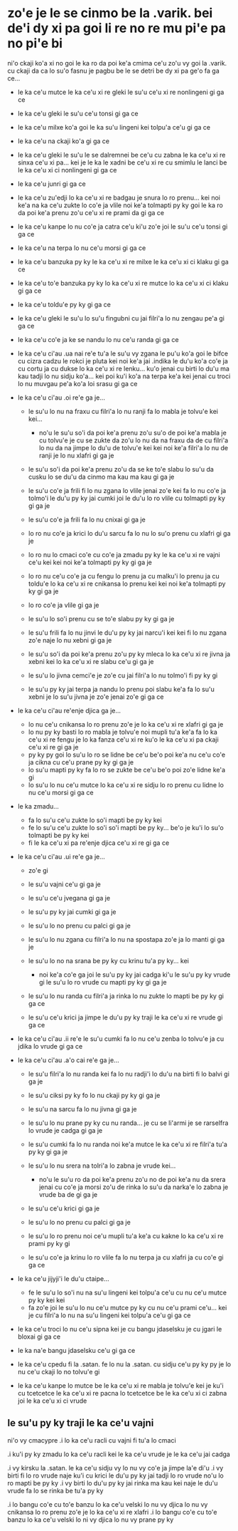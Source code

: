 zo'e je le se cinmo be la .varik. bei de'i dy xi pa goi li re no re mu pi'e pa no pi'e bi
=========================================================================================

ni'o ckaji ko'a xi no goi le ka ro da poi ke'a cmima ce'u zo'u vy goi la .varik. cu ckaji da ca lo su'o fasnu je pagbu be le se detri be dy xi pa ge'o fa ga ce...

* le ka ce'u mutce le ka ce'u xi re gleki le su'u ce'u xi re nonlingeni gi ga ce
* le ka ce'u gleki le su'u ce'u tonsi gi ga ce
* le ka ce'u milxe ko'a goi le ka su'u lingeni kei tolpu'a ce'u gi ga ce
* le ka ce'u na ckaji ko'a gi ga ce
* le ka ce'u gleki le su'u le se dalremnei be ce'u cu zabna le ka ce'u xi re sinxa ce'u xi pa... kei je le ka le xadni be ce'u xi re cu smimlu le lanci be le ka ce'u xi ci nonlingeni gi ga ce
* le ka ce'u junri gi ga ce
* le ka ce'u zu'edji lo ka ce'u xi re badgau je snura lo ro prenu... kei noi ke'a na ka ce'u zukte lo co'e ja vlile noi ke'a tolmapti py ky goi le ka ro da poi ke'a prenu zo'u ce'u xi re prami da gi ga ce
* le ka ce'u kanpe lo nu co'e ja catra ce'u ki'u zo'e joi le su'u ce'u tonsi gi ga ce
* le ka ce'u na terpa lo nu ce'u morsi gi ga ce
* le ka ce'u banzuka py ky le ka ce'u xi re milxe le ka ce'u xi ci klaku gi ga ce
* le ka ce'u to'e banzuka py ky lo ka ce'u xi re mutce lo ka ce'u xi ci klaku gi ga ce
* le ka ce'u toldu'e py ky gi ga ce
* le ka ce'u gleki le su'u lo su'u fingubni cu jai filri'a lo nu zengau pe'a gi ga ce
* le ka ce'u co'e ja ke se nandu lo nu ce'u randa gi ga ce

* le ka ce'u ci'au .ua nai re'e tu'a le su'u vy zgana le pu'u ko'a goi le bifce cu cizra cadzu le rokci je pluta kei noi ke'a jai .indika le du'u ko'a co'e ja cu cortu ja cu dukse lo ka ce'u xi re lenku... ku'o jenai cu birti lo du'u ma kau tadji lo nu sidju ko'a... kei poi ku'i ko'a na terpa ke'a kei jenai cu troci lo nu muvgau pe'a ko'a loi srasu gi ga ce

* le ka ce'u ci'au .oi re'e ga je...

  * le su'u lo nu na fraxu cu filri'a lo nu ranji fa lo mabla je tolvu'e kei kei...

    * no'u le su'u so'i da poi ke'a prenu zo'u su'o de poi ke'a mabla je cu tolvu'e je cu se zukte da zo'u lo nu da na fraxu da de cu filri'a lo nu da na jimpe lo du'u de tolvu'e kei kei noi ke'a filri'a lo nu de ranji je lo nu xlafri gi ga je

  * le su'u so'i da poi ke'a prenu zo'u da se ke to'e slabu lo su'u da cusku lo se du'u da cinmo ma kau ma kau gi ga je
  * le su'u co'e ja frili fi lo nu zgana lo vlile jenai zo'e kei fa lo nu co'e ja tolmo'i le du'u py ky jai cumki joi le du'u lo ro vlile cu tolmapti py ky gi ga je
  * le su'u co'e ja frili fa lo nu cnixai gi ga je
  * lo ro nu co'e ja krici lo du'u sarcu fa lo nu lo su'o prenu cu xlafri gi ga je
  * lo ro nu lo cmaci co'e cu co'e ja zmadu py ky le ka ce'u xi re vajni ce'u kei kei noi ke'a tolmapti py ky gi ga je
  * lo ro nu ce'u co'e ja cu fengu lo prenu ja cu malku'i lo prenu ja cu toldu'e lo ka ce'u xi re cnikansa lo prenu kei kei noi ke'a tolmapti py ky gi ga je
  * lo ro co'e ja vlile gi ga je
  * le su'u lo so'i prenu cu se to'e slabu py ky gi ga je
  * le su'u frili fa lo nu jinvi le du'u py ky jai narcu'i kei kei fi lo nu zgana zo'e naje lo nu xebni gi ga je
  * le su'u so'i da poi ke'a prenu zo'u py ky mleca lo ka ce'u xi re jivna ja xebni kei lo ka ce'u xi re slabu ce'u gi ga je
  * le su'u lo jivna cemci'e je zo'e cu jai filri'a lo nu tolmo'i fi py ky gi
  * le su'u py ky jai terpa ja nandu lo prenu poi slabu ke'a fa lo su'u xebni je lo su'u jivna je zo'e jenai zo'e gi ga ce

* le ka ce'u ci'au re'enje djica ga je...

  * lo nu ce'u cnikansa lo ro prenu zo'e je lo ka ce'u xi re xlafri gi ga je
  * lo nu py ky basti lo ro mabla je tolvu'e noi mupli tu'a ke'a fa lo ka ce'u xi re fengu je lo ka fanza ce'u xi re ku'o le ka ce'u xi pa ckaji ce'u xi re gi ga je
  * py ky py goi lo su'u lo ro se lidne be ce'u be'o poi ke'a nu ce'u co'e ja cikna cu ce'u prane py ky gi ga je
  * lo su'u mapti py ky fa lo ro se zukte be ce'u be'o poi zo'e lidne ke'a gi
  * lo su'u lo nu ce'u mutce lo ka ce'u xi re sidju lo ro prenu cu lidne lo nu ce'u morsi gi ga ce

* le ka zmadu...

  * fa lo su'u ce'u zukte lo so'i mapti be py ky kei
  * fe lo su'u ce'u zukte lo so'i so'i mapti be py ky... be'o je ku'i lo su'o tolmapti be py ky kei
  * fi le ka ce'u xi pa re'enje djica ce'u xi re gi ga ce

* le ka ce'u ci'au .ui re'e ga je...

  * zo'e gi
  * le su'u vajni ce'u gi ga je
  * le su'u ce'u jvegana gi ga je
  * le su'u py ky jai cumki gi ga je
  * le su'u lo no prenu cu palci gi ga je
  * le su'u lo nu zgana cu filri'a lo nu na spostapa zo'e ja lo manti gi ga je
  * le su'u lo no na srana be py ky cu krinu tu'a py ky... kei

    * noi ke'a co'e ga joi le su'u py ky jai cadga ki'u le su'u py ky vrude gi le su'u lo ro vrude cu mapti py ky gi ga je

  * le su'u lo nu randa cu filri'a ja rinka lo nu zukte lo mapti be py ky gi ga ce
  * le su'u ce'u krici ja jimpe le du'u py ky traji le ka ce'u xi re vrude gi ga ce

* le ka ce'u ci'au .ii re'e le su'u cumki fa lo nu ce'u zenba lo tolvu'e ja cu jdika lo vrude gi ga ce

* le ka ce'u ci'au .a'o cai re'e ga je...

  * le su'u filri'a lo nu randa kei fa lo nu radji'i lo du'u na birti fi lo balvi gi ga je
  * le su'u ciksi py ky fo lo nu ckaji py ky gi ga je
  * le su'u na sarcu fa lo nu jivna gi ga je
  * le su'u lo nu prane py ky cu nu randa... je cu se li'armi je se rarselfra lo vrude je cadga gi ga je
  * le su'u cumki fa lo nu randa noi ke'a mutce le ka ce'u xi re filri'a tu'a py ky gi ga je
  * le su'u lo nu srera na tolri'a lo zabna je vrude kei...

    * no'u le su'u ro da poi ke'a prenu zo'u no de poi ke'a nu da srera jenai cu co'e ja morsi zo'u de rinka lo su'u da narka'e lo zabna je vrude ba de gi ga je

  * le su'u ce'u krici gi ga je
  * le su'u lo no prenu cu palci gi ga je
  * le su'u lo ro prenu noi ce'u mupli tu'a ke'a cu kakne lo ka ce'u xi re prami py ky gi
  * le su'u co'e ja krinu lo ro vlile fa lo nu terpa ja cu xlafri ja cu co'e gi ga ce

* le ka ce'u jijyji'i le du'u ctaipe...

  * fe le su'u lo so'i nu na su'u lingeni kei tolpu'a ce'u cu nu ce'u mutce py ky kei kei
  * fa zo'e joi le su'u lo nu ce'u mutce py ky cu nu ce'u prami ce'u... kei je cu filri'a lo nu na su'u lingeni kei tolpu'a ce'u gi ga ce

* le ka ce'u troci lo nu ce'u sipna kei je cu bangu jdaselsku je cu jgari le bloxai gi ga ce
* le ka na'e bangu jdaselsku ce'u gi ga ce
* le ka ce'u cpedu fi la .satan. fe lo nu la .satan. cu sidju ce'u py ky py je lo nu ce'u ckaji lo no tolvu'e gi
* le ka ce'u kanpe lo mutce be le ka ce'u xi re mabla je tolvu'e kei je ku'i cu tcetcetce le ka ce'u xi re pacna lo tcetcetce be le ka ce'u xi ci zabna joi le ka ce'u xi ci vrude

## le su'u py ky traji le ka ce'u vajni
ni'o vy cmacypre  .i lo ka ce'u racli cu vajni fi tu'a lo cmaci

.i ku'i py ky zmadu lo ka ce'u racli kei le ka ce'u vrude je le ka ce'u jai cadga

.i vy kirsku la .satan. le ka ce'u sidju vy lo nu vy co'e ja jimpe la'e di'u  .i vy birti fi lo ro vrude naje ku'i cu krici le du'u py ky jai tadji lo ro vrude no'u lo ro mapti be py ky  .i vy birti lo du'u py ky jai rinka ma kau kei naje le du'u vrude fa lo se rinka be tu'a py ky

.i lo bangu co'e cu to'e banzu lo ka ce'u velski lo nu vy djica lo nu vy cnikansa lo ro prenu zo'e je lo ka ce'u xi re xlafri
.i lo bangu co'e cu to'e banzu lo ka ce'u velski lo ni vy djica lo nu vy prane py ky
